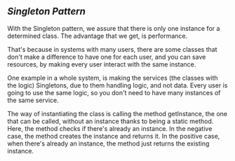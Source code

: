 ## *Singleton Pattern*

With the Singleton pattern, we assure that there is only one instance for a determined class. The advantage that we get,
is performance.

That's because in systems with many users, there are some classes that don't make a difference to have one for each 
user, and you can save resources, by making every user interact with the same instance.

One example in a whole system, is making the services (the classes with the logic) Singletons, due to them handling 
logic, and not data. Every user is going to use the same logic, so you don't need to have many instances of the same 
service.

The way of instantiating the class is calling the method getInstance, the one that can be called, without an instance 
thanks to being a static method. Here, the method checks if there's already an instance. In the negative case, the 
method creates the instance and returns it. In the positive case, when there's already an instance, the method just 
returns the existing instance.